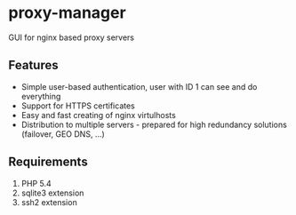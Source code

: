 proxy-manager
=============

GUI for nginx based proxy servers

Features
--------

- Simple user-based authentication, user with ID 1 can see and do everything
- Support for HTTPS certificates
- Easy and fast creating of nginx virtulhosts
- Distribution to multiple servers - prepared for high redundancy solutions (failover, GEO DNS, ...)

Requirements
------------

1. PHP 5.4
2. sqlite3 extension
3. ssh2 extension
